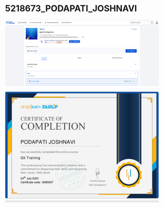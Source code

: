# 5218673_PODAPATI_JOSHNAVI

![image alt](https://github.com/JoshnaviPodapati/5218673_PODAPATI_JOSHNAVI/blob/main/Screenshot%202025-07-24%20141946.png?raw=true)

![image alt](https://github.com/JoshnaviPodapati/5218673_PODAPATI_JOSHNAVI/blob/main/GIT/Simplilearn%20Certificate.png?raw=true)
